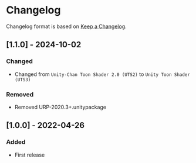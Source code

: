 # Changelog
Changelog format is based on [Keep a Changelog](https://keepachangelog.com/en/1.0.0/).

## [1.1.0] - 2024-10-02
### Changed
- Changed from `Unity-Chan Toon Shader 2.0 (UTS2)` to `Unity Toon Shader (UTS3)`
### Removed
- Removed URP-2020.3+.unitypackage

## [1.0.0] - 2022-04-26
### Added
- First release
